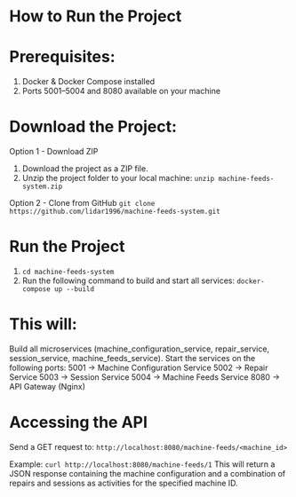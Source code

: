 # How to Run the Project

# Prerequisites:
1. Docker & Docker Compose installed
2. Ports 5001–5004 and 8080 available on your machine

# Download the Project:
Option 1 - Download ZIP
1. Download the project as a ZIP file.
2. Unzip the project folder to your local machine:
   ```unzip machine-feeds-system.zip```
   
Option 2 - Clone from GitHub
```git clone https://github.com/lidar1996/machine-feeds-system.git```

# Run the Project
1. ```cd machine-feeds-system```
2. Run the following command to build and start all services:
   ```docker-compose up --build```

# This will:

Build all microservices (machine_configuration_service, repair_service, session_service, machine_feeds_service).
Start the services on the following ports:
5001 → Machine Configuration Service
5002 → Repair Service
5003 → Session Service
5004 → Machine Feeds Service
8080 → API Gateway (Nginx)

# Accessing the API
Send a GET request to:
```http://localhost:8080/machine-feeds/<machine_id>```

Example:
```curl http://localhost:8080/machine-feeds/1```
This will return a JSON response containing the machine configuration and a combination of repairs and sessions as activities for the specified machine ID.








